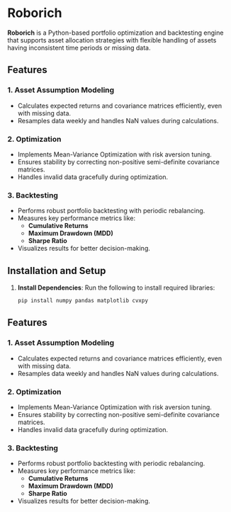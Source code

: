 
# Roborich

**Roborich** is a Python-based portfolio optimization and backtesting engine that supports asset allocation strategies with flexible handling of assets having inconsistent time periods or missing data.

## Features

### 1. **Asset Assumption Modeling**
- Calculates expected returns and covariance matrices efficiently, even with missing data.
- Resamples data weekly and handles NaN values during calculations.

### 2. **Optimization**
- Implements Mean-Variance Optimization with risk aversion tuning.
- Ensures stability by correcting non-positive semi-definite covariance matrices.
- Handles invalid data gracefully during optimization.

### 3. **Backtesting**
- Performs robust portfolio backtesting with periodic rebalancing.
- Measures key performance metrics like:
  - **Cumulative Returns**
  - **Maximum Drawdown (MDD)**
  - **Sharpe Ratio**
- Visualizes results for better decision-making.


## Installation and Setup

1. **Install Dependencies**:
   Run the following to install required libraries:
   ```bash
   pip install numpy pandas matplotlib cvxpy

## Features

### 1. **Asset Assumption Modeling**
- Calculates expected returns and covariance matrices efficiently, even with missing data.
- Resamples data weekly and handles NaN values during calculations.

### 2. **Optimization**
- Implements Mean-Variance Optimization with risk aversion tuning.
- Ensures stability by correcting non-positive semi-definite covariance matrices.
- Handles invalid data gracefully during optimization.

### 3. **Backtesting**
- Performs robust portfolio backtesting with periodic rebalancing.
- Measures key performance metrics like:
  - **Cumulative Returns**
  - **Maximum Drawdown (MDD)**
  - **Sharpe Ratio**
- Visualizes results for better decision-making.
